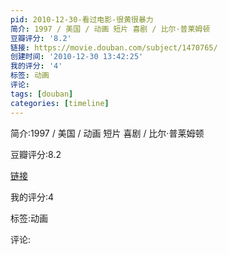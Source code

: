 ```yaml
---
pid: 2010-12-30-看过电影-很黄很暴力
简介: 1997 / 美国 / 动画 短片 喜剧 / 比尔·普莱姆顿
豆瓣评分: '8.2'
链接: https://movie.douban.com/subject/1470765/
创建时间: '2010-12-30 13:42:25'
我的评分: '4'
标签: 动画
评论:
tags: [douban]
categories: [timeline]
---
```

简介:1997 / 美国 / 动画 短片 喜剧 / 比尔·普莱姆顿

豆瓣评分:8.2

[链接](https://movie.douban.com/subject/1470765/)

我的评分:4

标签:动画

评论:

